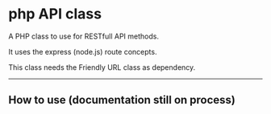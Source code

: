 # php API class

A PHP class to use for RESTfull API methods. 

It uses the express (node.js) route concepts. 

This class needs the Friendly URL class as dependency. 

---

## How to use (documentation still on process)

